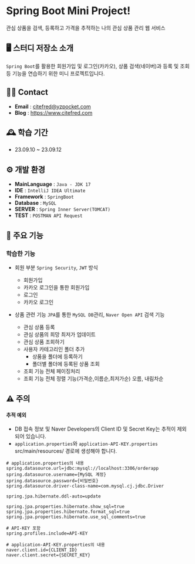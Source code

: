 # Spring Boot Mini Project!
관심 상품을 검색, 등록하고 가격을 추적하는 나의 관심 상품 관리 웹 서비스

## 🖥️ 스터디 저장소 소개
`Spring Boot`를 활용한 회원가입 및 로그인(카카오), 상품 검색(네이버)과 등록 및 조회 등 기능을 연습하기 위한 미니 프로젝트입니다.

## 👋🏻 Contact
- **Email** : citefred@yzpocket.com
- **Blog** : https://www.citefred.com

## 🕰️ 학습 기간
* 23.09.10 ~ 23.09.12

## ⚙️ 개발 환경
- **MainLanguage** : `Java - JDK 17`
- **IDE** : `IntelliJ IDEA Ultimate`
- **Framework** : `SpringBoot`
- **Database** : `MySQL`
- **SERVER** : `Spring Inner Server(TOMCAT)`
- **TEST** : `POSTMAN API Request`

## 📌 주요 기능
### 학습한 기능
* 회원 부분 `Spring Security`, `JWT` 방식
    - 회원가입
    - 카카오 로그인을 통한 회원가입
    - 로그인
    - 카카오 로그인

* 상품 관련 기능 `JPA`를 통한 `MySQL DB`관리, `Naver Open API` 검색 기능
    - 관심 상품 등록
    - 관심 상품의 희망 최저가 업데이트
    - 관심 상품 조회하기
    - 사용자 카테고리인 폴더 추가
        - 상품을 폴더에 등록하기
        - 폴더별 폴더에 등록된 상품 조회
    - 조회 기능 전체 페이징처리
    - 조회 기능 전체 정렬 기능(가격순,이름순,최저가순) 오름, 내림차순

## ⚠️ 주의
#### 추적 예외
* DB 접속 정보 및 Naver Developers의 Client ID 및 Secret Key는 추적이 제외되어 있습니다.
* `application.properties`와 `application-API-KEY.properties` src/main/resources/ 경로에 생성해야 합니다.
```
# application.properties의 내용
spring.datasource.url=jdbc:mysql://localhost:3306/orderapp
spring.datasource.username={MySQL 계정}
spring.datasource.password={비밀번호}
spring.datasource.driver-class-name=com.mysql.cj.jdbc.Driver

spring.jpa.hibernate.ddl-auto=update

spring.jpa.properties.hibernate.show_sql=true
spring.jpa.properties.hibernate.format_sql=true
spring.jpa.properties.hibernate.use_sql_comments=true

# API-KEY 포함
spring.profiles.include=API-KEY
```
```
# application-API-KEY.properties의 내용
naver.client.id={CLIENT_ID}
naver.client.secret={SECRET_KEY}
```
